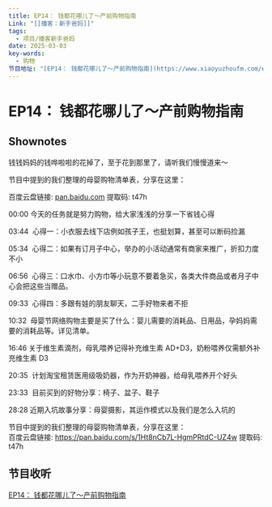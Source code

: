 ```yaml
---
title: EP14： 钱都花哪儿了～产前购物指南
Link: "[[播客：新手爸妈]]"
tags:
  - 项目/播客新手爸妈
date: 2025-03-03
key-words:
  - 购物
节目地址: "[EP14： 钱都花哪儿了～产前购物指南](https://www.xiaoyuzhoufm.com/episode/67c5c810b0167b8db94200ec)"
---
```

# EP14： 钱都花哪儿了～产前购物指南
## Shownotes
钱钱妈妈的钱哗啦啦的花掉了，至于花到那里了，请听我们慢慢道来～

节目中提到的我们整理的母婴购物清单表，分享在这里：

百度云盘链接: [pan.baidu.com](https://pan.baidu.com/s/1Ht8nCb7L-HgmPRtdC-UZ4w) 提取码: t47h

00:00 今天的任务就是努力购物，给大家浅浅的分享一下省钱心得

03:44  心得一：小衣服去线下店例如孩子王，也挺划算，甚至可以断码捡漏

05:34  心得二：如果有订月子中心，举办的小活动通常有商家来推广，折扣力度不小

06:56  心得三：口水巾、小方巾等小玩意不要着急买，各类大件商品或者月子中心会把这些当赠品。

09:33  心得四：多跟有娃的朋友聊天，二手好物来者不拒

10:32  母婴节网络购物主要是买了什么：婴儿需要的消耗品、日用品，孕妈妈需要的消耗品等。详见清单。

16:46 关于维生素滴剂，母乳喂养记得补充维生素 AD+D3，奶粉喂养仅需额外补充维生素 D3

20:35  计划淘宝租赁医用级吸奶器，作为开奶神器，给母乳喂养开个好头

23:33  目前买到的好物分享：椅子、盆子、鞋子

28:28 近期入坑故事分享：母婴摄影，其运作模式以及我们是怎么入坑的

  
节目中提到的我们整理的母婴购物清单表，分享在这里：  
百度云盘链接: https://pan.baidu.com/s/1Ht8nCb7L-HgmPRtdC-UZ4w 提取码: t47h
## 节目收听

[EP14： 钱都花哪儿了～产前购物指南](https://www.xiaoyuzhoufm.com/episode/67c5c810b0167b8db94200ec)

